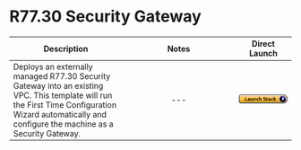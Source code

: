 # R77.30 Security Gateway
<table>
    <thead>
        <tr>
            <th>Description</th>
            <th>Notes</th>
            <th>Direct Launch</th>
        </tr>
    </thead>
    <tbody>
        <tr>
            <td width="40%">
           Deploys an externally managed R77.30 Security Gateway into an existing VPC. This template will run the First Time Configuration Wizard automatically and configure the machine as a Security Gateway. 
            </td>
            <td width="40%" style="text-align:center">---</td>
            <td><a href="https://console.aws.amazon.com/cloudformation/home#/stacks/create/review?templateURL=https%3A%2F%2Fs3.amazonaws.com%2FCloudFormationTemplate%2Fgateway-2-nic-existing-vpc.json&stackName=Check-Point-2-NIC"><img src="../../../../aws/images/launch.png"/></a></td>
        </tr>
    </tbody>
</table>
<br/>
<br/>
